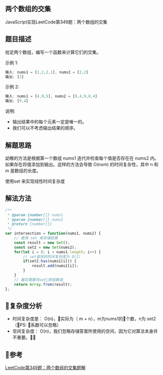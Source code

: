 ## 两个数组的交集

JavaScript实现LeetCode第349题：两个数组的交集
## 题目描述
给定两个数组，编写一个函数来计算它们的交集。

示例 1:
```js
输入: nums1 = [1,2,2,1], nums2 = [2,2]
输出: [2]
```
示例 2:
```js
输入: nums1 = [4,9,5], nums2 = [9,4,9,8,4]
输出: [9,4]
```
说明:
  - 输出结果中的每个元素一定是唯一的。
  - 我们可以不考虑输出结果的顺序。

## 解题思路
幼稚的方法是根据第一个数组 nums1 迭代并检查每个值是否存在在 nums2 内。如果存在将值添加到输出。这样的方法会导致 O(nxm) 的时间复杂性，其中 n 和 m 是数组的长度。

使用set 来实现线性时间复杂度
## 解法方法

```js
/**
 * @param {number[]} nums1
 * @param {number[]} nums2
 * @return {number[]}
 */
var intersection = function(nums1, nums2) {
    // 使用 set 来存储结果
    const result = new Set();
    const set2 = new Set(nums2);
    for(let i = 0; i < nums1.length; i++) {
        // set查找的时间复杂度为 O(1)
        if(set2.has(nums1[i])) {
            result.add(nums1[i]);
        }
    }
    // 最后需要将set转成数组
    return Array.from(result);
};
```

## 复杂度分析
- 时间复杂度是： O(n)，实际为（ m + n），m为nums1的个数，n为 set2 （PS: 系数可以忽略）
- 空间复杂度： O(n)，我们忽略存储答案所使用的空间，因为它对算法本身并不重要。

## 参考
[LeetCode第349题：两个数组的交集题解](https://leetcode-cn.com/problems/intersection-of-two-arrays/solution/liang-ge-shu-zu-de-jiao-ji-by-leetcode/)

